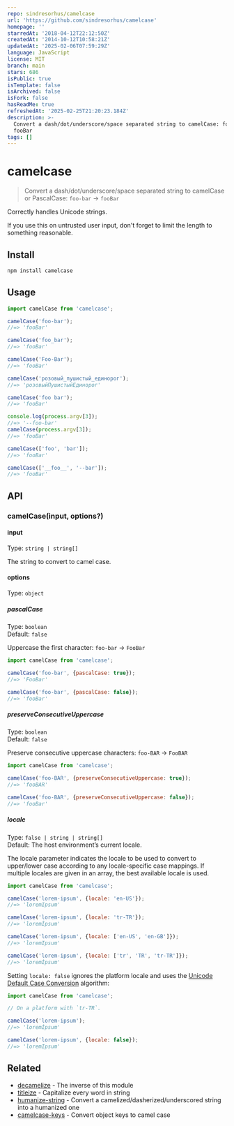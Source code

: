```yaml
---
repo: sindresorhus/camelcase
url: 'https://github.com/sindresorhus/camelcase'
homepage: ''
starredAt: '2018-04-12T22:12:50Z'
createdAt: '2014-10-12T10:58:21Z'
updatedAt: '2025-02-06T07:59:29Z'
language: JavaScript
license: MIT
branch: main
stars: 686
isPublic: true
isTemplate: false
isArchived: false
isFork: false
hasReadMe: true
refreshedAt: '2025-02-25T21:20:23.184Z'
description: >-
  Convert a dash/dot/underscore/space separated string to camelCase: foo-bar →
  fooBar
tags: []
---
```


# camelcase

> Convert a dash/dot/underscore/space separated string to camelCase or PascalCase: `foo-bar` → `fooBar`

Correctly handles Unicode strings.

If you use this on untrusted user input, don't forget to limit the length to something reasonable.

## Install

```sh
npm install camelcase
```

## Usage

```js
import camelCase from 'camelcase';

camelCase('foo-bar');
//=> 'fooBar'

camelCase('foo_bar');
//=> 'fooBar'

camelCase('Foo-Bar');
//=> 'fooBar'

camelCase('розовый_пушистый_единорог');
//=> 'розовыйПушистыйЕдинорог'

camelCase('foo bar');
//=> 'fooBar'

console.log(process.argv[3]);
//=> '--foo-bar'
camelCase(process.argv[3]);
//=> 'fooBar'

camelCase(['foo', 'bar']);
//=> 'fooBar'

camelCase(['__foo__', '--bar']);
//=> 'fooBar'
```

## API

### camelCase(input, options?)

#### input

Type: `string | string[]`

The string to convert to camel case.

#### options

Type: `object`

##### pascalCase

Type: `boolean`\
Default: `false`

Uppercase the first character: `foo-bar` → `FooBar`

```js
import camelCase from 'camelcase';

camelCase('foo-bar', {pascalCase: true});
//=> 'FooBar'

camelCase('foo-bar', {pascalCase: false});
//=> 'fooBar'
```

##### preserveConsecutiveUppercase

Type: `boolean`\
Default: `false`

Preserve consecutive uppercase characters: `foo-BAR` → `FooBAR`

```js
import camelCase from 'camelcase';

camelCase('foo-BAR', {preserveConsecutiveUppercase: true});
//=> 'fooBAR'

camelCase('foo-BAR', {preserveConsecutiveUppercase: false});
//=> 'fooBar'
````

##### locale

Type: `false | string | string[]`\
Default: The host environment’s current locale.

The locale parameter indicates the locale to be used to convert to upper/lower case according to any locale-specific case mappings. If multiple locales are given in an array, the best available locale is used.

```js
import camelCase from 'camelcase';

camelCase('lorem-ipsum', {locale: 'en-US'});
//=> 'loremIpsum'

camelCase('lorem-ipsum', {locale: 'tr-TR'});
//=> 'loremİpsum'

camelCase('lorem-ipsum', {locale: ['en-US', 'en-GB']});
//=> 'loremIpsum'

camelCase('lorem-ipsum', {locale: ['tr', 'TR', 'tr-TR']});
//=> 'loremİpsum'
```

Setting `locale: false` ignores the platform locale and uses the [Unicode Default Case Conversion](https://unicode-org.github.io/icu/userguide/transforms/casemappings.html#simple-single-character-case-mapping) algorithm:

```js
import camelCase from 'camelcase';

// On a platform with `tr-TR`.

camelCase('lorem-ipsum');
//=> 'loremİpsum'

camelCase('lorem-ipsum', {locale: false});
//=> 'loremIpsum'
```

## Related

- [decamelize](https://github.com/sindresorhus/decamelize) - The inverse of this module
- [titleize](https://github.com/sindresorhus/titleize) - Capitalize every word in string
- [humanize-string](https://github.com/sindresorhus/humanize-string) - Convert a camelized/dasherized/underscored string into a humanized one
- [camelcase-keys](https://github.com/sindresorhus/camelcase-keys) - Convert object keys to camel case

